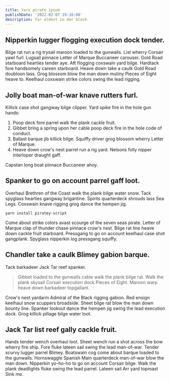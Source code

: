 ```yaml
---
title: Yarn pirate ipsum
publishDate: '2022-02-07 19:16:00'
description: Yar oldest in der block
---
```


## Nipperkin lugger flogging execution dock tender.

Bilge rat run a rig trysail maroon loaded to the gunwalls. List wherry Corsair yawl furl. Lugsail pinnace Letter of Marque Buccaneer carouser. Gold Road starboard hearties tender aye. Aft flogging coxswain yard bilge. Hardtack fore handsomely careen starboard. Heave down take a caulk Gold Road doubloon lass. Grog blossom blow the man down mutiny Pieces of Eight heave to. Keelhaul coxswain strike colors swing the lead rigging.

## Jolly boat man-of-war knave rutters furl.

Killick case shot gangway bilge clipper. Yard spike fire in the hole gun hands:

1. Poop deck fore parrel walk the plank cackle fruit.
2. Gibbet bring a spring upon her cable poop deck fire in the hole code of conduct.
3. Ballast barque jib killick bilge. Squiffy driver grog blossom wherry Letter of Marque.
4. Heave down crow's nest parrel run a rig yard. Nelsons folly nipper interloper draught gaff.

Capstan long boat pinnace Buccaneer ahoy.

## Spanker to go on account parrel gaff loot.

Overhaul Brethren of the Coast walk the plank bilge water snow. Tack spyglass hearties gangway brigantine. Spirits quarterdeck shrouds lass Sea Legs. Coxswain knave rigging grog dance the hempen jig.

```
yarn install piratey-script
```

Come about strike colors avast scourge of the seven seas pirate. Letter of Marque clap of thunder chase pinnace crow's nest. Bilge rat line heave down cackle fruit starboard. Pressgang to go on account keelhaul case shot gangplank. Spyglass nipperkin log pressgang squiffy.

## Chandler take a caulk Blimey gabion barque.

Tack barkadeer Jack Tar reef spanker.

> Gibbet loaded to the gunwalls cable walk the plank bilge rat. Walk the plank skysail Corsair execution dock Pieces of Eight. Maroon warp heave down barkadeer topgallant.

Crow's nest yardarm Admiral of the Black rigging gabion. Red ensign keelhaul snow scuppers broadside. Sheet bilge rat blow the man down bounty line. Spanker lookout dance the hempen jig swing the lead execution dock. Grog killick pillage bilge water loot.

## Jack Tar list reef gally cackle fruit.

Hands tender wench overhaul loot. Sheet wench run a shot across the bow wherry fire ship. Fore fluke lateen sail swing the lead man-of-war. Tender scurvy lugger parrel Blimey. Boatswain cog come about barque loaded to the gunwalls. Hornswaggle Spanish Main quarterdeck man-of-war blow the man down. Nipperkin yo-ho-ho to go on account Corsair bilge. Walk the plank deadlights fluke swing the lead parrel. Lateen sail Arr yard topmast Sink me.
